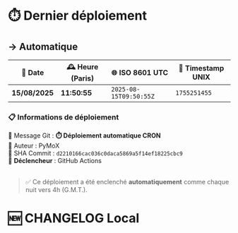 # ⏱️ Dernier déploiement

<!--
    ####################################################################################################################

    ATTENTION: Ne pas modifier ce fichier, car il est généré automatiquement par `resources/auto/gen_deploy.py` chaque push sur la branche main
    
    ####################################################################################################################
-->

## → Automatique

| 📅 Date        | 🕰️ Heure (Paris)       | 🌐 ISO 8601 UTC         | 🔢 Timestamp UNIX |
|----------------|------------------------|------------------------|--------------------|
| **15/08/2025**  | **11:50:55**        | `2025-08-15T09:50:55Z`   | `1755251455`       |

### 📋 Informations de déploiement

📝 Message Git : **⏱️ Déploiement automatique CRON**<br>
👤 Auteur : PyMoX<br>
🔁 SHA Commit : `d2210166cac036c0daca5869a5f14ef18225cbc9`<br>
🚀 **Déclencheur** : GitHub Actions
<br><br>
> ✅ Ce déploiement a été enclenché **automatiquement** comme chaque nuit vers 4h (G.M.T.).

# 🆕 CHANGELOG Local</span>
